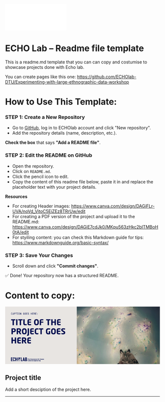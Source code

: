 <img src="Logo_payoff.png" alt="ECHO Lab Banner" width="200">

# ECHO Lab – Readme file template
This is a readme.md template that you can can copy and costumise to showcase projects done with Echo lab. 

You can create pages like this one: https://github.com/ECHOlab-DTU/Experimenting-with-large-ethnographic-data-workshop



# How to Use This Template:  

### STEP 1: Create a New Repository  
- Go to [GitHub](https://github.com), log in to ECHOlab account and click "New repository".  
- Add the repository details (name, description, etc.).  

**Check the box** that says **"Add a README file"**.  

### STEP 2: Edit the README on GitHub  
- Open the repository.  
- Click on `README.md`.  
- Click the pencil icon to edit.
- Copy the content of this readme file below, paste it in and replace the placeholder text with your project details.

**Resources**

- For creating Header images: https://www.canva.com/design/DAGiFLr-UVA/noVd_VitoC5EiZEz8TRrUw/edit
- For creating a PDF version of the project and upload it to the README.md: https://www.canva.com/design/DAGiE7cdJk0/MKpu563zHkc2bITMBoH0tA/edit
- For styiling content: you can check this Markdown guide for tips: https://www.markdownguide.org/basic-syntax/


### STEP 3: Save Your Changes  
- Scroll down and click **"Commit changes"**.  

✅ Done! Your repository now has a structured README. 



# Content to copy:

![Header](Header_Template.png)

## Project title
Add a short desciption of the project here. 

---  



